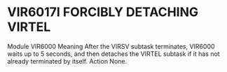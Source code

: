 # VIR6017I FORCIBLY DETACHING VIRTEL
Module
    VIR6000
Meaning
    After the VIRSV subtask terminates, VIR6000 waits up to 5 seconds, and then detaches the VIRTEL subtask if it has not already terminated by itself.
Action
    None.
